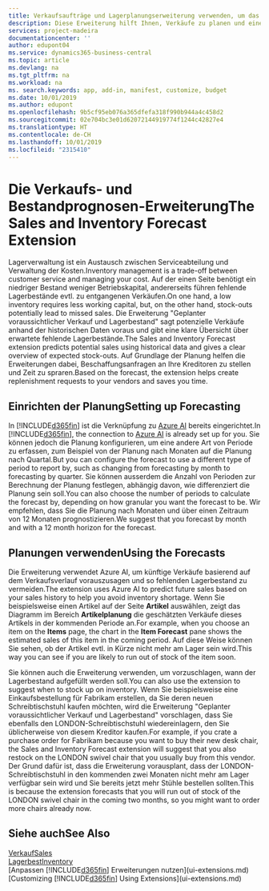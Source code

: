 ```yaml
---
title: Verkaufsaufträge und Lagerplanungserweiterung verwenden, um das Lager zu verwalten | Microsoft Docs
description: Diese Erweiterung hilft Ihnen, Verkäufe zu planen und eine klare Übersicht über erwartete fehlende Lagerbestände zu erhalten und hilft Ihnen sogar dabei, Lagerauffüllungsanfragen an Verkäufer zu stellen.
services: project-madeira
documentationcenter: ''
author: edupont04
ms.service: dynamics365-business-central
ms.topic: article
ms.devlang: na
ms.tgt_pltfrm: na
ms.workload: na
ms. search.keywords: app, add-in, manifest, customize, budget
ms.date: 10/01/2019
ms.author: edupont
ms.openlocfilehash: 9b5cf95eb076a365dfefa318f990b944a4c458d2
ms.sourcegitcommit: 02e704bc3e01d62072144919774f1244c42827e4
ms.translationtype: HT
ms.contentlocale: de-CH
ms.lasthandoff: 10/01/2019
ms.locfileid: "2315410"
---
```

# <a name="the-sales-and-inventory-forecast-extension"></a><span data-ttu-id="ed537-103">Die Verkaufs- und Bestandprognosen-Erweiterung</span><span class="sxs-lookup"><span data-stu-id="ed537-103">The Sales and Inventory Forecast Extension</span></span>
<span data-ttu-id="ed537-104">Lagerverwaltung ist ein Austausch zwischen Serviceabteilung und Verwaltung der Kosten.</span><span class="sxs-lookup"><span data-stu-id="ed537-104">Inventory management is a trade-off between customer service and managing your cost.</span></span> <span data-ttu-id="ed537-105">Auf der einen Seite benötigt ein niedriger Bestand weniger Betriebskapital, andererseits führen fehlende Lagerbestände evtl. zu entgangenen Verkäufen.</span><span class="sxs-lookup"><span data-stu-id="ed537-105">On one hand, a low inventory requires less working capital, but, on the other hand, stock-outs potentially lead to missed sales.</span></span> <span data-ttu-id="ed537-106">Die Erweiterung "Geplanter voraussichtlicher Verkauf und Lagerbestand" sagt potenzielle Verkäufe anhand der historischen Daten voraus und gibt eine klare Übersicht über erwartete fehlende Lagerbestände.</span><span class="sxs-lookup"><span data-stu-id="ed537-106">The Sales and Inventory Forecast extension predicts potential sales using historical data and gives a clear overview of expected stock-outs.</span></span> <span data-ttu-id="ed537-107">Auf Grundlage der Planung helfen die Erweiterungen dabei, Beschaffungsanfragen an Ihre Kreditoren zu stellen und Zeit zu spraren.</span><span class="sxs-lookup"><span data-stu-id="ed537-107">Based on the forecast, the extension helps create replenishment requests to your vendors and saves you time.</span></span>  

## <a name="setting-up-forecasting"></a><span data-ttu-id="ed537-108">Einrichten der Planung</span><span class="sxs-lookup"><span data-stu-id="ed537-108">Setting up Forecasting</span></span>
<span data-ttu-id="ed537-109">In [!INCLUDE[d365fin](includes/d365fin_md.md)] ist die Verknüpfung zu [Azure AI](https://azure.microsoft.com/en-us/overview/ai-platform/) bereits eingerichtet.</span><span class="sxs-lookup"><span data-stu-id="ed537-109">In [!INCLUDE[d365fin](includes/d365fin_md.md)], the connection to [Azure AI](https://azure.microsoft.com/en-us/overview/ai-platform/) is already set up for you.</span></span> <span data-ttu-id="ed537-110">Sie können jedoch die Planung konfigurieren, um eine andere Art von Periode zu erfassen, zum Beispiel von der Planung nach Monaten auf die Planung nach Quartal.</span><span class="sxs-lookup"><span data-stu-id="ed537-110">But you can configure the forecast to use a different type of period to report by, such as changing from forecasting by month to forecasting by quarter.</span></span> <span data-ttu-id="ed537-111">Sie können ausserdem die Anzahl von Perioden zur Berechnung der Planung festlegen, abhängig davon, wie differenziert die Planung sein soll.</span><span class="sxs-lookup"><span data-stu-id="ed537-111">You can also choose the number of periods to calculate the forecast by, depending on how granular you want the forecast to be.</span></span> <span data-ttu-id="ed537-112">Wir empfehlen, dass Sie die Planung nach Monaten und über einen Zeitraum von 12 Monaten prognostizieren.</span><span class="sxs-lookup"><span data-stu-id="ed537-112">We suggest that you forecast by month and with a 12 month horizon for the forecast.</span></span>  

## <a name="using-the-forecasts"></a><span data-ttu-id="ed537-113">Planungen verwenden</span><span class="sxs-lookup"><span data-stu-id="ed537-113">Using the Forecasts</span></span>
<span data-ttu-id="ed537-114">Die Erweiterung verwendet Azure AI, um künftige Verkäufe basierend auf dem Verkaufsverlauf vorauszusagen und so fehlenden Lagerbestand zu vermeiden.</span><span class="sxs-lookup"><span data-stu-id="ed537-114">The extension uses Azure AI to predict future sales based on your sales history to help you avoid inventory shortage.</span></span> <span data-ttu-id="ed537-115">Wenn Sie beispielsweise einen Artikel auf der Seite **Artikel** auswählen, zeigt das Diagramm im Bereich **Artikelplanung** die geschätzten Verkäufe dieses Artikels in der kommenden Periode an.</span><span class="sxs-lookup"><span data-stu-id="ed537-115">For example, when you choose an item on the **Items** page, the chart in the **Item Forecast** pane shows the estimated sales of this item in the coming period.</span></span> <span data-ttu-id="ed537-116">Auf diese Weise können Sie sehen, ob der Artikel evtl. in Kürze nicht mehr am Lager sein wird.</span><span class="sxs-lookup"><span data-stu-id="ed537-116">This way you can see if you are likely to run out of stock of the item soon.</span></span>  

<span data-ttu-id="ed537-117">Sie können auch die Erweiterung verwenden, um vorzuschlagen, wann der Lagerbestand aufgefüllt werden soll.</span><span class="sxs-lookup"><span data-stu-id="ed537-117">You can also use the extension to suggest when to stock up on inventory.</span></span> <span data-ttu-id="ed537-118">Wenn Sie beispielsweise eine Einkaufsbestellung für Fabrikam erstellen, da Sie deren neuen Schreibtischstuhl kaufen möchten, wird die Erweiterung "Geplanter voraussichtlicher Verkauf und Lagerbestand" vorschlagen, dass Sie ebenfalls den LONDON-Schreibtischstuhl wiedereinlagern, den Sie üblicherweise von diesem Kreditor kaufen.</span><span class="sxs-lookup"><span data-stu-id="ed537-118">For example, if you crate a purchase order for Fabrikam because you want to buy their new desk chair, the Sales and Inventory Forecast extension will suggest that you also restock on the LONDON swivel chair that you usually buy from this vendor.</span></span> <span data-ttu-id="ed537-119">Der Grund dafür ist, dass die Erweiterung vorausplant, dass der LONDON-Schreibtischstuhl in den kommenden zwei Monaten nicht mehr am Lager verfügbar sein wird und Sie bereits jetzt mehr Stühle bestellen sollten.</span><span class="sxs-lookup"><span data-stu-id="ed537-119">This is because the extension forecasts that you will run out of stock of the LONDON swivel chair in the coming two months, so you might want to order more chairs already now.</span></span>  

## <a name="see-also"></a><span data-ttu-id="ed537-120">Siehe auch</span><span class="sxs-lookup"><span data-stu-id="ed537-120">See Also</span></span>
[<span data-ttu-id="ed537-121">Verkauf</span><span class="sxs-lookup"><span data-stu-id="ed537-121">Sales</span></span>](sales-manage-sales.md)  
[<span data-ttu-id="ed537-122">Lagerbest</span><span class="sxs-lookup"><span data-stu-id="ed537-122">Inventory</span></span>](inventory-manage-inventory.md)  
<span data-ttu-id="ed537-123">[Anpassen [!INCLUDE[d365fin](includes/d365fin_md.md)] Erweiterungen nutzen](ui-extensions.md)</span><span class="sxs-lookup"><span data-stu-id="ed537-123">[Customizing [!INCLUDE[d365fin](includes/d365fin_md.md)] Using Extensions](ui-extensions.md)</span></span>  

